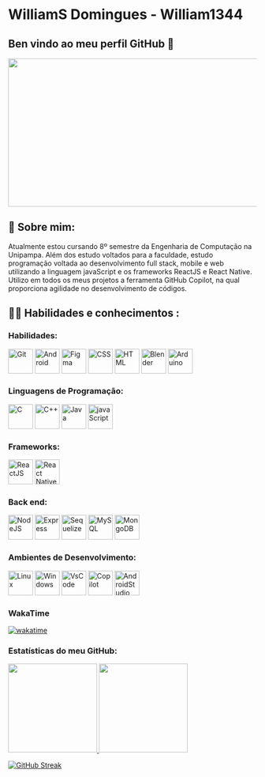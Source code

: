 # WilliamS Domingues - William1344
## Ben vindo ao meu perfil GitHub 👋


<div align="center">
  <img src="https://media.giphy.com/media/dWesBcTLavkZuG35MI/giphy.gif" width="600" height="300"/>
</div>

## :seedling: Sobre mim:
  Atualmente estou cursando 8º semestre da Engenharia de Computação na Unipampa. Além dos estudo voltados para a faculdade, estudo programação voltada ao desenvolvimento full stack, mobile e web utilizando a linguagem javaScript e os frameworks ReactJS e React Native.   
  Utilizo em todos os meus projetos a ferramenta GitHub Copilot, na qual proporciona agilidade no desenvolvimento de códigos.
  

## :woman_technologist: Habilidades e conhecimentos :

### Habilidades: 
<div>
  <img src="https://cdn.jsdelivr.net/gh/devicons/devicon/icons/git/git-original.svg" title="Git" alt="Git" width="50" height="50"/>          
  <img src="https://cdn.jsdelivr.net/gh/devicons/devicon/icons/android/android-original-wordmark.svg" title="Android" alt="Android" width="50" height="50"/>  
  <img src="https://cdn.jsdelivr.net/gh/devicons/devicon/icons/figma/figma-original.svg" title="Figma" alt="Figma" width="50" height="50"/>
  <img src="https://cdn.jsdelivr.net/gh/devicons/devicon/icons/css3/css3-original-wordmark.svg" title="CSS" alt="CSS" width="50" height="50" />
  <img src="https://cdn.jsdelivr.net/gh/devicons/devicon/icons/html5/html5-original-wordmark.svg" title="HTML" alt="HTML" width="50" height="50"/>          
  <img src="https://cdn.jsdelivr.net/gh/devicons/devicon/icons/blender/blender-original.svg" title="Blender" alt="Blender" width="50" height="50"/>    
  <img src="https://cdn.jsdelivr.net/gh/devicons/devicon/icons/arduino/arduino-original-wordmark.svg" title="Arduino" alt="Arduino" width="50" height="50"/>
</div>

### Linguagens de Programação:


<div>
  <img src="https://cdn.jsdelivr.net/gh/devicons/devicon/icons/c/c-original.svg" title="C" alt="C" width="50" height="50"/>
  <img src="https://cdn.jsdelivr.net/gh/devicons/devicon/icons/cplusplus/cplusplus-original.svg" title="C++" alt="C++" width="50" height="50"/>
  <img src="https://cdn.jsdelivr.net/gh/devicons/devicon/icons/java/java-original.svg" title="Java" alt="Java" width="50" height="50"/>
  <img src="https://cdn.jsdelivr.net/gh/devicons/devicon/icons/javascript/javascript-original.svg" title="javaScript" alt="javaScript" width="50" height="50"/>
</div>

### Frameworks:
<div>
   <img src="https://cdn.jsdelivr.net/gh/devicons/devicon/icons/react/react-original-wordmark.svg" title="ReactJS" alt="ReactJS" width="50" height="50" />
   <img src="https://cdn.jsdelivr.net/gh/devicons/devicon/icons/react/react-original.svg" title="React Native" alt="React Native" width="50" height="50" />
                 
</div>

### Back end:
<div>
  <img src="https://cdn.jsdelivr.net/gh/devicons/devicon/icons/nodejs/nodejs-original.svg" title="NodeJS" alt="NodeJS" width="50" height="50"/>
  <img src="https://cdn.jsdelivr.net/gh/devicons/devicon/icons/express/express-original.svg" title="Express" alt="Express" width="50" height="50" />
  <img src="https://cdn.jsdelivr.net/gh/devicons/devicon/icons/sequelize/sequelize-original.svg" title="Sequelize" alt="Sequelize" width="50" height="50"/>          
  <img src="https://cdn.jsdelivr.net/gh/devicons/devicon/icons/mysql/mysql-original.svg" title="MySQL" alt="MySQL" width="50" height="50"/>
  <img src="https://cdn.jsdelivr.net/gh/devicons/devicon/icons/mongodb/mongodb-original-wordmark.svg" title="MongoDB" alt="MongoDB" width="50" height="50"/>
</div>

### Ambientes de Desenvolvimento:
<div>
  <img src="https://cdn.jsdelivr.net/gh/devicons/devicon/icons/linux/linux-original.svg" title="Linux" alt="Linux" width="50" height="50"/>
  <img src="https://cdn.jsdelivr.net/gh/devicons/devicon/icons/windows8/windows8-original.svg" title="Windows" alt="Windows" width="50" height="50"/> 
  <img src="https://cdn.jsdelivr.net/gh/devicons/devicon/icons/vscode/vscode-original-wordmark.svg" title="VsCode" alt="VsCode" width="50" height="50"/>
  <img src="https://res.cloudinary.com/practicaldev/image/fetch/s--l-we2E_m--/c_imagga_scale,f_auto,fl_progressive,h_900,q_auto,w_1600/https://dev-to-uploads.s3.amazonaws.com/uploads/articles/63m4pr5znzfqrqlwn39k.png" title="Copilot" alt="Copilot" width="auto" height="50"/>
  <img src="https://cdn.jsdelivr.net/gh/devicons/devicon/icons/androidstudio/androidstudio-original.svg" title="AndroidStudio" alt="AndroidStudio" width="50" height="50"/>
</div>

### WakaTime
[![wakatime](https://wakatime.com/badge/user/33f3b7b0-ee36-4dca-ae56-b42f6db01bba.svg)](https://wakatime.com/33f3b7b0-ee36-4dca-ae56-b42f6db01bba)


### Estatísticas do meu GitHub:
<div>
  <a href="https://github.com/seu-usuário-aqui">
  <img height="180em" src="https://github-readme-stats.vercel.app/api/top-langs/?username=William1344&layout=compact&langs_count=7&theme=dracula"/>
  <img height="180em" src="https://github-readme-stats.vercel.app/api?username=William1344&show_icons=true&theme=dracula&include_all_commits=true&count_private=true"/>
</div>

  [![GitHub Streak](http://github-readme-streak-stats.herokuapp.com?user=William1344&theme=dark&locale=pt-br)](https://git.io/streak-stats)
